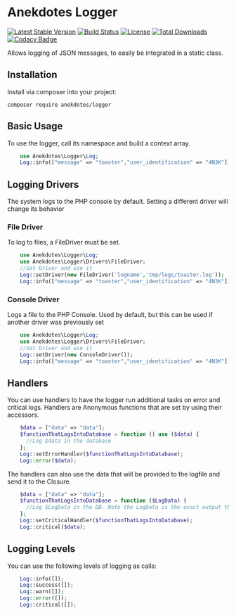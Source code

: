 # Anekdotes Logger 

[![Latest Stable Version](https://poser.pugx.org/anekdotes/logger/v/stable)](https://packagist.org/packages/anekdotes/logger)
[![Build Status](https://travis-ci.org/anekdotes/logger.svg?branch=master)](https://travis-ci.org/anekdotes/logger)
[![License](https://poser.pugx.org/anekdotes/logger/license)](https://packagist.org/packages/anekdotes/logger)
[![Total Downloads](https://poser.pugx.org/anekdotes/logger/downloads)](https://packagist.org/packages/anekdotes/logger)
[![Codacy Badge](https://api.codacy.com/project/badge/Grade/63e2ec38eec4436fa92030393ede8a6b)](https://www.codacy.com/app/steve-gagnev4si/logger?utm_source=github.com&amp;utm_medium=referral&amp;utm_content=anekdotes/logger&amp;utm_campaign=Badge_Grade)

Allows logging of JSON messages, to easily be integrated in a static class.

## Installation

Install via composer into your project:

    composer require anekdotes/logger

## Basic Usage

To use the logger, call its namespace and build a context array.

```php
    use Anekdotes\Logger\Log;
    Log::info(["message" => "toaster","user_identification" => "4N3K"]);
```

## Logging Drivers

The system logs to the PHP console by default. Setting a different driver will change its behavior

### File Driver

To log to files, a FileDriver must be set. 

```php
    use Anekdotes\Logger\Log;
    use Anekdotes\Logger\Drivers\FileDriver;
    //Set Driver and use it
    Log::setDriver(new FileDriver('logname','tmp/logs/toaster.log'));
    Log::info(["message" => "toaster","user_identification" => "4N3K"]);
```

### Console Driver

Logs a file to the PHP Console. Used by default, but this can be used if another driver was previously set

```php
    use Anekdotes\Logger\Log;
    use Anekdotes\Logger\Drivers\FileDriver;
    //Set Driver and use it
    Log::setDriver(new ConsoleDriver()); 
    Log::info(["message" => "toaster","user_identification" => "4N3K"]);
```

## Handlers

You can use handlers to have the logger run additional tasks on error and critical logs. Handlers are Anonymous functions that are set by using their accessors. 

```php
    $data = ["data" => "data"];
    $functionThatLogsIntoDatabase = function () use ($data) { 
      //Log $data in the database 
    };
    Log::setErrorHandler($functionThatLogsIntoDatabase);
    Log::error($data);
```

The handlers can also use the data that will be provided to the logfile and send it to the Closure.

```php
    $data = ["data" => "data"];
    $functionThatLogsIntoDatabase = function ($LogData) {
      //Log $LogData in the DB. Note the LogData is the exact output that will be saved to a file. It is in JSON Format. 
    };
    Log::setCriticalHandler($functionThatLogsIntoDatabase);
    Log::critical($data);
```

## Logging Levels

You can use the following levels of logging as calls:

```php
    Log::info([]);
    Log::success([]);
    Log::warn([]);
    Log::error([]);
    Log::critical([]);
```

